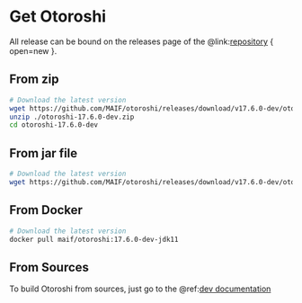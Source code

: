 # Get Otoroshi

All release can be bound on the releases page of the @link:[repository](https://github.com/MAIF/otoroshi/releases) { open=new }.

## From zip

```sh
# Download the latest version
wget https://github.com/MAIF/otoroshi/releases/download/v17.6.0-dev/otoroshi-17.6.0-dev.zip
unzip ./otoroshi-17.6.0-dev.zip
cd otoroshi-17.6.0-dev
```

## From jar file

```sh
# Download the latest version
wget https://github.com/MAIF/otoroshi/releases/download/v17.6.0-dev/otoroshi.jar
```

## From Docker

```sh
# Download the latest version
docker pull maif/otoroshi:17.6.0-dev-jdk11
```

## From Sources

To build Otoroshi from sources, just go to the @ref:[dev documentation](../dev.md)

